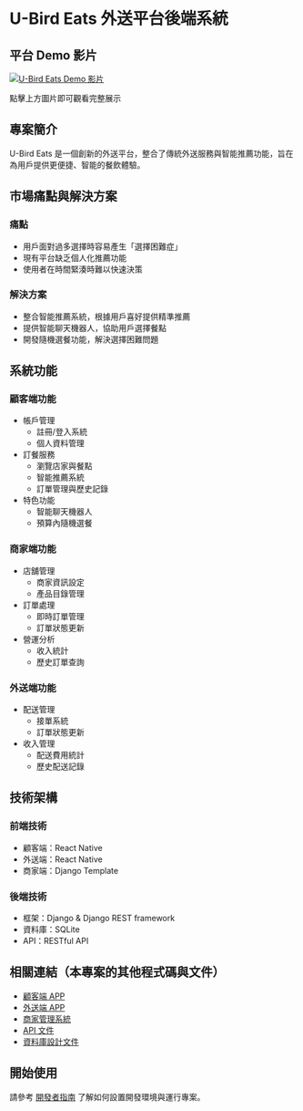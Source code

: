 # U-Bird Eats 外送平台後端系統

## 平台 Demo 影片

[![U-Bird Eats Demo 影片](https://img.youtube.com/vi/6-N3gHLu0rA/0.jpg)](https://youtu.be/6-N3gHLu0rA)

點擊上方圖片即可觀看完整展示

## 專案簡介
U-Bird Eats 是一個創新的外送平台，整合了傳統外送服務與智能推薦功能，旨在為用戶提供更便捷、智能的餐飲體驗。

## 市場痛點與解決方案
### 痛點
- 用戶面對過多選擇時容易產生「選擇困難症」
- 現有平台缺乏個人化推薦功能
- 使用者在時間緊湊時難以快速決策

### 解決方案
- 整合智能推薦系統，根據用戶喜好提供精準推薦
- 提供智能聊天機器人，協助用戶選擇餐點
- 開發隨機選餐功能，解決選擇困難問題

## 系統功能

### 顧客端功能
- 帳戶管理
  - 註冊/登入系統
  - 個人資料管理
- 訂餐服務
  - 瀏覽店家與餐點
  - 智能推薦系統
  - 訂單管理與歷史記錄
- 特色功能
  - 智能聊天機器人
  - 預算內隨機選餐

### 商家端功能
- 店舖管理
  - 商家資訊設定
  - 產品目錄管理
- 訂單處理
  - 即時訂單管理
  - 訂單狀態更新
- 營運分析
  - 收入統計
  - 歷史訂單查詢

### 外送端功能
- 配送管理
  - 接單系統
  - 訂單狀態更新
- 收入管理
  - 配送費用統計
  - 歷史配送記錄

## 技術架構

### 前端技術
- 顧客端：React Native
- 外送端：React Native
- 商家端：Django Template

### 後端技術
- 框架：Django & Django REST framework
- 資料庫：SQLite
- API：RESTful API

## 相關連結（本專案的其他程式碼與文件）
- [顧客端 APP](https://github.com/RutoDa/U-BirdEat_APP-Customer)
- [外送端 APP](https://github.com/RutoDa/U-BirdEat_APP-Delivery)
- [商家管理系統](https://github.com/RutoDa/U-BirdEat_Backend)
- [API 文件](docs/API%20Documentation.md)
- [資料庫設計文件](docs/Database%20Design%20Documentation.md)

## 開始使用
請參考 [開發者指南](docs/Developer%20Guide.md) 了解如何設置開發環境與運行專案。